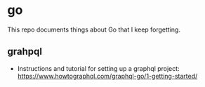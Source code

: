 # go
This repo documents things about Go that I keep forgetting.

## grahpql
- Instructions and tutorial for setting up a graphql project: https://www.howtographql.com/graphql-go/1-getting-started/
